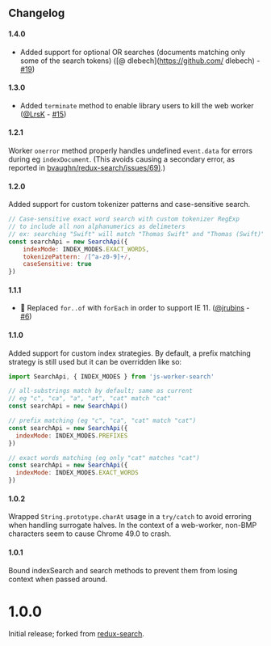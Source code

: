 Changelog
-----

#### 1.4.0
* Added support for optional OR searches (documents matching only some of the search tokens) ([@ dlebech](https://github.com/  dlebech) - [#19](https://github.com/bvaughn/js-worker-search/pull/19))

#### 1.3.0
* Added `terminate` method to enable library users to kill the web worker ([@LrsK](https://github.com/LrsK) - [#15](https://github.com/bvaughn/js-worker-search/pull/15))

#### 1.2.1
Worker `onerror` method properly handles undefined `event.data` for errors during eg `indexDocument`. (This avoids causing a secondary error, as reported in [bvaughn/redux-search/issues/69)](https://github.com/bvaughn/redux-search/issues/69).)

#### 1.2.0
Added support for custom tokenizer patterns and case-sensitive search.

```js
// Case-sensitive exact word search with custom tokenizer RegExp
// to include all non alphanumerics as delimeters
// ex: searching "Swift" will match "Thomas Swift" and "Thomas (Swift)" but not "the swift dog"
const searchApi = new SearchApi({
    indexMode: INDEX_MODES.EXACT_WORDS,
    tokenizePattern: /[^a-z0-9]+/,
    caseSensitive: true
})
```

#### 1.1.1
* 🐛 Replaced `for..of` with `forEach` in order to support IE 11. ([@jrubins](https://github.com/jrubins) - [#6](https://github.com/bvaughn/js-worker-search/pull/6))

#### 1.1.0
Added support for custom index strategies.
By default, a prefix matching strategy is still used but it can be overridden like so:

```js
import SearchApi, { INDEX_MODES } from 'js-worker-search'

// all-substrings match by default; same as current
// eg "c", "ca", "a", "at", "cat" match "cat"
const searchApi = new SearchApi()

// prefix matching (eg "c", "ca", "cat" match "cat")
const searchApi = new SearchApi({
  indexMode: INDEX_MODES.PREFIXES
})

// exact words matching (eg only "cat" matches "cat")
const searchApi = new SearchApi({
  indexMode: INDEX_MODES.EXACT_WORDS
})
```

#### 1.0.2
Wrapped `String.prototype.charAt` usage in a `try/catch` to avoid erroring when handling surrogate halves.
In the context of a web-worker, non-BMP characters seem to cause Chrome 49.0 to crash.

#### 1.0.1
Bound indexSearch and search methods to prevent them from losing context when passed around.

# 1.0.0
Initial release; forked from [redux-search](https://github.com/treasure-data/redux-search).
